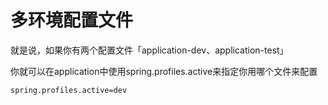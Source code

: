# 多环境配置文件

就是说，如果你有两个配置文件「application-dev、application-test」

你就可以在application中使用spring.profiles.active来指定你用哪个文件来配置

```spring.profiles.active=dev```